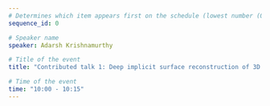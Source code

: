 ```yaml
---
# Determines which item appears first on the schedule (lowest number (0) appears first)
sequence_id: 0

# Speaker name
speaker: Adarsh Krishnamurthy

# Title of the event
title: "Contributed talk 1: Deep implicit surface reconstruction of 3D plant geometry from point cloud"

# Time of the event
time: "10:00 - 10:15"
---
```


